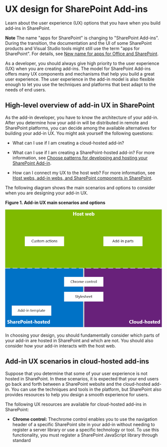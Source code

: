 
# UX design for SharePoint Add-ins
Learn about the user experience (UX) options that you have when you build add-ins in SharePoint.
 

 **Note**  The name "apps for SharePoint" is changing to "SharePoint Add-ins". During the transition, the documentation and the UI of some SharePoint products and Visual Studio tools might still use the term "apps for SharePoint". For details, see  [New name for apps for Office and SharePoint](new-name-for-apps-for-sharepoint.md#bk_newname).
 

As a developer, you should always give high priority to the user experience (UX) when you are creating add-ins. The model for SharePoint Add-ins offers many UX components and mechanisms that help you build a great user experience. The user experience in the add-in model is also flexible enough to let you use the techniques and platforms that best adapt to the needs of end users.
 

## High-level overview of add-in UX in SharePoint
<a name="SP15_UXdesignapps_overview"> </a>

As the add-in developer, you have to know the architecture of your add-in. After you determine how your add-in will be distributed in remote and SharePoint platforms, you can decide among the available alternatives for building your add-in UX. You might ask yourself the following questions:
 

 

- What can I use if I am creating a cloud-hosted add-in?
    
 
- What can I use if I am creating a SharePoint-hosted add-in? For more information, see  [Choose patterns for developing and hosting your SharePoint Add-in](choose-patterns-for-developing-and-hosting-your-sharepoint-add-in.md).
    
 
- How can I connect my UX to the host web? For more information, see  [Host webs, add-in webs, and SharePoint components in SharePoint](host-webs-add-in-webs-and-sharepoint-components-in-sharepoint-2013.md).
    
 
The following diagram shows the main scenarios and options to consider when you are designing your add-in UX.
 

 

**Figure 1. Add-in UX main scenarios and options**

 

 
![App UX main scenarios](../../images/AppUX_landscape.png)
 
In choosing your design, you should fundamentally consider which parts of your add-in are hosted in SharePoint and which are not. You should also consider how your add-in interacts with the host web.
 

 

## Add-in UX scenarios in cloud-hosted add-ins
<a name="SP15_UXdesignapps_devhosted"> </a>

Suppose that you determine that some of your user experience is not hosted in SharePoint. In these scenarios, it is expected that your end users go back and forth between a SharePoint website and the cloud-hosted add-in. You can use the techniques and tools in the platform, but SharePoint also provides resources to help you design a smooth experience for users.
 

 
The following UX resources are available for cloud-hosted add-ins in SharePoint:
 

 

-  **Chrome control:** Thechrome control enables you to use the navigation header of a specific SharePoint site in your add-in without needing to register a server library or use a specific technology or tool. To use this functionality, you must register a SharePoint JavaScript library through standard <script> tags. You can provide a placeholder by using an HTML **div** element and further customize the control by using the available options. The control inherits its appearance from the specified SharePoint website. For more information, see [Use the client chrome control in SharePoint Add-ins](use-the-client-chrome-control-in-sharepoint-add-ins.md).
    
    **Watch the video: SharePoint chrome control**

 

 
![Videos](../../images/mod_icon_video.png)
 

 

 
-  **Stylesheet:** You can reference a SharePoint website's style sheet in your SharePoint Add-in and use it to style your webpages using the available classes. In addition, if the end users change the SharePoint website's theme, your add-in can adopt the new set of styles without modifying the reference in your add-in. For more information, see [Use a SharePoint website's style sheet in SharePoint Add-ins](use-a-sharepoint-website-s-style-sheet-in-sharepoint-add-ins.md).
    
 
Figure 2 shows the resources in the model for SharePoint Add-ins for cloud-hosted add-ins.
 

 

**Figure 2. Add-in UX resources for cloud-hosted add-ins**

 

 
![App UX resources for developer-hosted apps](../../images/AppUX_devhosted.png)
 

 

 

## Add-in UX scenarios in SharePoint-hosted add-ins
<a name="SP15_UXdesignapps_SPhosted"> </a>

If your add-in is hosted in SharePoint, the user experience is less likely to change very much when users move back and forth between the host web and the add-in web. When the add-in is deployed, the add-in web takes the style sheet and theme from the host web. You can still use the chrome control and style sheet in a SharePoint-hosted add-in, but the most significant difference with cloud-hosted scenarios is the availability of the add-in template.
 

 
The following UX resource is available for SharePoint-hosted add-ins:
 

 

-  **Add-in template:** The add-in template includes the **app.master** masterpage. It is the default option when you create an add-in web.
    
 
SharePoint-hosted add-ins also benefit themselves from existing resources and technologies in SharePoint such as the Ribbon, web part infrastructure and client-side rendering.
 

 

## Scenarios for connecting the add-in UX to the host web
<a name="SP15_UXdesignapps_connectingappUX"> </a>

Some of the use cases for your add-in can be triggered from within the host web. SharePoint provides ways to open your add-in from a document library or list in addition to ways to show some of your add-in UX within SharePoint-hosted pages.
 

 
The following UX resources are available to connect your add-in UX to the host web:
 

 

-  **Custom actions**: You can use custom actions to connect the host web UX with your add-in. There are two types of custom actions:Ribbon orECB. A custom action can send parameters such as the list or item on which it was invoked to a remote page. For more information, see  [Create custom actions to deploy with SharePoint Add-ins](create-custom-actions-to-deploy-with-sharepoint-add-ins.md).
    
 
-  **Add-in parts:** You can include some of your add-in user experience in the host web by using add-in parts. The add-in part is available in the Web Part gallery in the host web when you deploy the add-in. Users can add the add-in part to a page by using the **Web Part Adder** control. For more information, see [Create add-in parts to install with your SharePoint Add-in](create-add-in-parts-to-install-with-your-sharepoint-add-in.md).
    
 
Figure 3 shows the resources in the model for SharePoint Add-ins to connect your add-in UX to the host web.
 

 

**Figure 3. Add-in UX resources for the host web**

 

 
![App UX resources for the host web](../../images/AppUX_hostweb.png)
 

 

 

## Additional resources
<a name="SP15_UXdesignapps_addresources"> </a>

To learn how to use the add-in UX options in SharePoint Add-ins, see the following resources:
 

 

-  [Design SharePoint Add-ins](design-sharepoint-add-ins.md)
    
 
-  [SharePoint Add-ins](sharepoint-add-ins.md)
    
 
-  [Three ways to think about design options for SharePoint Add-ins](three-ways-to-think-about-design-options-for-sharepoint-add-ins.md)
    
 
-  [Important aspects of the SharePoint Add-in architecture and development landscape](important-aspects-of-the-sharepoint-add-in-architecture-and-development-landscape.md)
    
 
-  [Host webs, add-in webs, and SharePoint components in SharePoint](host-webs-add-in-webs-and-sharepoint-components-in-sharepoint-2013.md)
    
 
-  [SharePoint Add-ins UX design guidelines](sharepoint-add-ins-ux-design-guidelines.md)
    
 
-  [Create UX components in SharePoint](create-ux-components-in-sharepoint-2013.md)
    
 
-  [Use a SharePoint website's style sheet in SharePoint Add-ins](use-a-sharepoint-website-s-style-sheet-in-sharepoint-add-ins.md)
    
 
-  [Use the client chrome control in SharePoint Add-ins](use-the-client-chrome-control-in-sharepoint-add-ins.md)
    
 
-  [Create add-in parts to install with your SharePoint Add-in](create-add-in-parts-to-install-with-your-sharepoint-add-in.md)
    
 
-  [Create custom actions to deploy with SharePoint Add-ins](create-custom-actions-to-deploy-with-sharepoint-add-ins.md)
    
 

